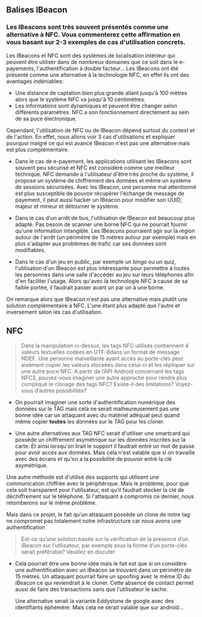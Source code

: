 ## Balises IBeacon

### Les IBeacons sont très souvent présentés comme une alternative à NFC. Vous commenterez cette affirmation en vous basant sur 2-3 exemples de cas d'utilisation concrets.

Les IBeacons et NFC sont des systèmes de localisation intérieur qui peuvent être utiliser dans de nombreux domaines que ce soit dans le e-payements, l'authentification à double facteur... Les IBeacons ont été présenté comme une alternative à la technologie NFC, en effet ils ont des avantages indéniables:

- Une distance de captation bien plus grande allant jusqu'à 100 mètres alors que le système NFC va jusqu'à 10 centimètres.
- Les informations sont dynamiques et peuvent être changer selon différents paramètres. NFC a son fonctionnement directement au sein de sa puce électronique.

Cependant, l'utilisation de NFC ou de IBeacon dépend surtout du context et de l'action.  En effet, nous allons voir 3 cas d'utilisations et expliquer pourquoi malgré ce qui est avancé IBeacon n'est pas une alternative mais est plus complémentaire.

- Dans le cas de e-payement, les applications utilisant les IBeacons sont souvent peu sécurisé et NFC est considéré comme une meilleur technique. NFC demande à l'utilisateur d'être très proche du système, il propose un système de chiffrement des données et même un système de sessions sécurisées. Avec les IBeacon, une personne mal attentionné est plus susceptible de pouvoir récupérer l'échange de message de payement, il peut aussi hacker un IBeacon pour modifier son UUID, majeur et mineur et détourner le système.

- Dans le cas d'un arrêt de bus, l'utilisation de IBeacon est beaucoup plus adapté. Pas besoin de scanner une borne NFC qui ne pourrait fournir qu'une information intangible. Les IBeacons pourraient agir sur la région autour de l'arrêt (un périmètre de 15 mètres autour par exemple) mais en plus s'adapter aux problèmes de trafic car ses données sont modifiables.

- Dans le cas d'un jeu en public, par exemple un bingo ou un quiz, l'utilisation d'un IBeacon est plus intéressante pour permettre à toutes les personnes dans une salle d'accéder au jeu sur leurs téléphones afin d'en faciliter l'usage. Alors qu'avec la technologie NFC à cause de sa faible portée, il faudrait passer avant un par un à une borne.

On remarque alors que IBeacon n'est pas une alternative mais plutôt une solution complémentaire à NFC. L'une étant plus adapté que l'autre et inversement selon les cas d'utilisation.

## NFC

> Dans la manipulation ci-dessus, les tags NFC utilisés contiennent 4 valeurs textuelles codées en UTF-8dans un format de message NDEF. Une personne malveillante ayant accès au porte-clés peut aisément copier les valeurs stockées dans celui-ci et les répliquer sur une autre puce NFC. A partir de l’API Android concernant les tags NFC3, pouvez-vous imaginer une autre approche pour  rendre  plus  compliqué  le  clonage  des  tags  NFC? Existe-il  des  limitations? Voyez-vous d’autres possibilités?

- On pourrait imaginer une sorte d'authentification numérique des données sur le TAG mais cela ne serait malheureusement pas une bonne idée car un attaquant avec du matériel adéquat peut quand même copier **toutes** les données sur le TAG pour les cloner. 

-  Une autre alternatives aux TAG NFC serait d'utiliser une smartcard qui possède un chiffrement asymétrique sur les données inscrites sur la carte. Et ainsi lorsqu'on lirait le support il faudrait entré un mot de passe pour avoir accès aux données. Mais cela n'est valable que si on travaille avec des écrans et qu'on a la possibilité de pouvoir entré la clé asymétrique. 

  Une autre méthode est d'utilisé des supports qui utilisent une communication chiffrée avec le périphérique. Mais le problème, pour que cela soit transparent pour l'utilisateur, est qu'il faudrait stocker la clé de déchiffrement sur le téléphone. Si l'attaquant a compromis ce dernier, nous retomberons sur le même problème.



Mais dans ce projet, le fait qu'un attaquant possède un clone de notre tag ne compromet pas totalement notre infrastructure car nous avons une authentification   

> Est-ce qu’une solution basée sur la vérification de la présence d’un iBeacon sur l’utilisateur, par exemple sous la forme d’un porte-clés serait préférable? Veuillez en discuter

- Cela pourrait être une bonne idée mais le fait est  que si on considère une authentification avec un iBeacon se trouvant dans un périmètre de 15 mètres. Un attaquant pourrait faire un spoofing avec le même ID du iBeacon ce qui reviendrait à le cloner. Cette absence de contact permet aussi de faire des transactions sans que l'utilisateur le sache. 

  Une alternative serait la variante Eddystone de google avec des identifiants éphémère. Mais cela ne serait valable que sur android... 